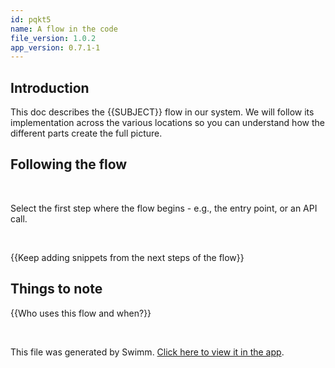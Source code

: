 ```yaml
---
id: pqkt5
name: A flow in the code
file_version: 1.0.2
app_version: 0.7.1-1
---
```


## Introduction
This doc describes the {{SUBJECT}} flow in our system. We will follow its implementation across the various locations so you can understand how the different parts create the full picture.

## Following the flow

<br/>

<!-- TEMPLATE-swimm-snippet-placeholder -->
Select the first step where the flow begins - e.g., the entry point, or an API call.

<br/>

{{Keep adding snippets from the next steps of the flow}}

## Things to note
{{Who uses this flow and when?}}

<br/>

This file was generated by Swimm. [Click here to view it in the app](https://app.swimm.io/repos/Z2l0aHViJTNBJTNBdGVtcGxhdGVzJTNBJTNBc3dpbW1pbw==/docs/pqkt3).
